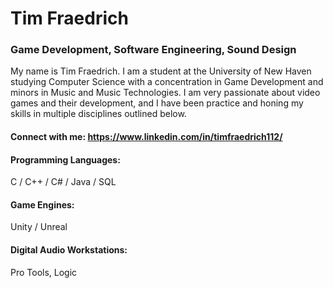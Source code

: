 # Tim Fraedrich
### Game Development, Software Engineering, Sound Design ###
My name is Tim Fraedrich. I am a student at the University of New Haven studying Computer Science with a concentration in Game Development and minors in Music and Music Technologies. I am very passionate about video games and their development, and I have been practice and honing my skills in multiple disciplines outlined below.

#### Connect with me: https://www.linkedin.com/in/timfraedrich112/

#### Programming Languages: ####
C / C++ / C# / Java / SQL

#### Game Engines: ####
Unity / Unreal

#### Digital Audio Workstations: ####
Pro Tools, Logic
